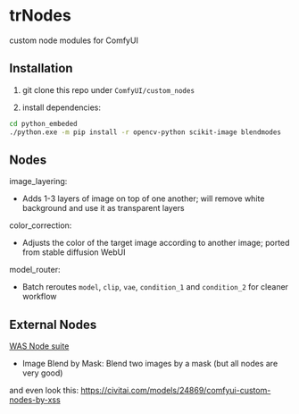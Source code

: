 
# trNodes

custom node modules for ComfyUI

## Installation

1. git clone this repo under `ComfyUI/custom_nodes`

2. install dependencies:

```bash
cd python_embeded
./python.exe -m pip install -r opencv-python scikit-image blendmodes
```

## Nodes

image_layering:
- Adds 1-3 layers of image on top of one another; will remove white background and use it as transparent layers

color_correction:
- Adjusts the color of the target image according to another image; ported from stable diffusion WebUI

model_router:
- Batch reroutes `model`, `clip`, `vae`, `condition_1` and `condition_2` for cleaner workflow

## External Nodes

[WAS Node suite](https://civitai.com/models/20793/was-node-suites-comfyui) 
- Image Blend by Mask: Blend two images by a mask (but all nodes are very good)

and even look this: https://civitai.com/models/24869/comfyui-custom-nodes-by-xss